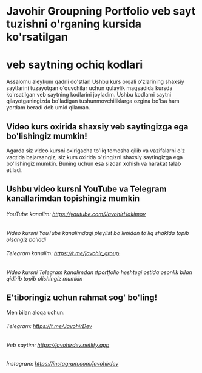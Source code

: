 # Javohir Groupning Portfolio veb sayt tuzishni o'rganing kursida ko'rsatilgan 
# veb saytning ochiq kodlari

Assalomu aleykum qadrli do'stlar! Ushbu kurs orqali o'zlarining shaxsiy saytlarini tuzayotgan o'quvchilar uchun qulaylik maqsadida 
kursda ko'rsatilgan veb saytning kodlarini joyladim. Ushbu kodlarni saytni qilayotganingizda bo'ladigan tushunmovchiliklarga ozgina bo'lsa ham
yordam beradi deb umid qilaman.

## Video kurs oxirida shaxsiy veb saytingizga ega bo'lishingiz mumkin!

Agarda siz video kursni oxirigacha to'liq tomosha qilib va vazifalarni o'z vaqtida bajarsangiz,
siz kurs oxirida o'zingizni shaxsiy saytingizga ega bo'lishingiz mumkin. Buning uchun esa sizdan xohish va harakat talab etiladi.

## Ushbu video kursni YouTube va Telegram kanallarimdan topishingiz mumkin

###### YouTube kanalim:   https://youtube.com/JavohirHakimov

*Video kursni YouTube kanalimdagi pleylist bo'limidan to'liq shaklda topib olsangiz bo'ladi*

###### Telegram kanalim:  https://t.me/javohir_group

*Video kursni Telegram kanalimdan #portfolio heshtegi ostida osonlik bilan qidirib topib olishingiz mumkin*

## E'tiboringiz uchun rahmat sog' bo'ling!

Men bilan aloqa uchun:

###### Telegram:  https://t.me/JavohirDev

###### Veb saytim: https://javohirdev.netlify.app

###### Instagram: https://instagram.com/javohirdev
